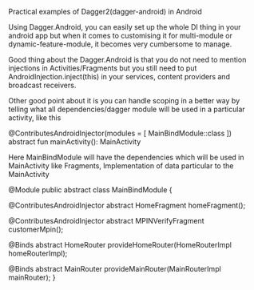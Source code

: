 Practical examples of Dagger2(dagger-android) in Android

Using Dagger.Android, you can easily set up the whole DI thing in your android app but when it comes to customising it for multi-module or dynamic-feature-module, it becomes very cumbersome to manage.

Good thing about the Dagger.Android is that you do not need to mention injections in Activities/Fragments but you still need to put AndroidInjection.inject(this) in your services, content providers and broadcast receivers.

Other good point about it is you can handle scoping in a better way by telling what all dependencies/dagger module will be used in a particular activity, like this

@ContributesAndroidInjector(modules = [ MainBindModule::class ]) abstract fun mainActivity(): MainActivity

Here MainBindModule will have the dependencies which will be used in MainActivity like Fragments, Implementation of data particular to the MainActivity

@Module public abstract class MainBindModule {

@ContributesAndroidInjector
abstract HomeFragment homeFragment();

@ContributesAndroidInjector
abstract MPINVerifyFragment customerMpin();

@Binds
abstract HomeRouter provideHomeRouter(HomeRouterImpl homeRouterImpl);

@Binds
abstract MainRouter provideMainRouter(MainRouterImpl mainRouter);
}
